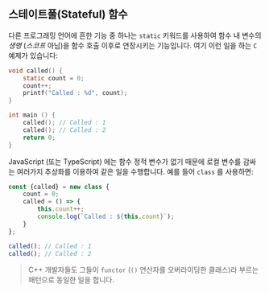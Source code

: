 ## 스테이트풀(Stateful) 함수
다른 프로그래밍 언어에 흔한 기능 중 하나는 `static` 키워드를 사용하여 함수 내 변수의 *생명* (*스코프* 아님)을 함수 호출 이후로 연장시키는 기능입니다. 여기 이런 일을 하는 `C` 예제가 있습니다:

```c
void called() {
    static count = 0;
    count++;
    printf("Called : %d", count);
}

int main () {
    called(); // Called : 1
    called(); // Called : 2
    return 0;
}
```

JavaScript (또는 TypeScript) 에는 함수 정적 변수가 없기 때문에 로컬 변수를 감싸는 여러가지 추상화를 이용하여 같은 일을 수행합니다. 예를 들어 `class` 를 사용하면:

```ts
const {called} = new class {
    count = 0;
    called = () => {
        this.count++;
        console.log(`Called : ${this.count}`);
    }
};

called(); // Called : 1
called(); // Called : 2
```

> C++ 개발자들도 그들이 `functor` (`()` 연산자를 오버라이딩한 클래스)라 부르는 패턴으로 동일한 일을 합니다.
